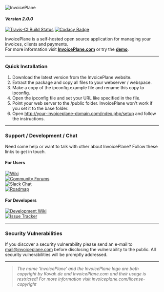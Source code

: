 ![InvoicePlane](http://invoiceplane.com/content/logo/PNG/logo_300x150.png)
#### _Version 2.0.0_

[![Travis-CI Build Status](https://travis-ci.com/InvoicePlane/InvoicePlane.svg?branch=v2.0.0)](https://travis-ci.com/InvoicePlane/InvoicePlane) [![Codacy Badge](https://api.codacy.com/project/badge/Grade/846787effdab46fa88dc8880dd3fce94)](https://www.codacy.com/app/InvoicePlane/InvoicePlane)

InvoicePlane is a self-hosted open source application for managing your invoices, clients and payments.    
For more information visit __[InvoicePlane.com](https://invoiceplane.com)__ or try the __[demo](https://demo.invoiceplane.com)__.

---

### Quick Installation

1. Download the latest version from the InvoicePlane website.
2. Extract the package and copy all files to your webserver / webspace.
3. Make a copy of the ipconfig.example file and rename this copy to ipconfig.
4. Open the ipconfig file and set your URL like specified in the file.
5. Point your web server to the /public folder. InvoicePlane won't work if you set it to the base folder.
6. Open http://your-invoiceplane-domain.com/index.php/setup and follow the instructions.

---

### Support / Development / Chat

Need some help or want to talk with other about InvoicePlane? Follow these links to get in touch.

#### For Users

[![Wiki](https://img.shields.io/badge/Help%3A-Official%20Wiki-429ae1.svg)](https://wiki.invoiceplane.com/)  
[![Community Forums](https://img.shields.io/badge/Help%3A-Community%20Forums-429ae1.svg)](https://community.invoiceplane.com/)  
[![Slack Chat](https://img.shields.io/badge/Development%3A-Slack%20Chat-429ae1.svg)](https://invoiceplane-slack.herokuapp.com/)  
[![Roadmap](https://img.shields.io/badge/Development%3A-Roadmap-429ae1.svg)](https://go.invoiceplane.com/roadmapv1)  

#### For Developers

[![Development Wiki](https://img.shields.io/badge/Development%3A-Wiki-429ae1.svg)](https://devwiki.invoiceplane.com/)  
[![Issue Tracker](https://img.shields.io/badge/Development%3A-Issue%20Tracker-429ae1.svg)](https://development.invoiceplane.com/)  

---

### Security Vulnerabilities

If you discover a security vulnerability please send an e-mail to mail@invoiceplane.com before disclosing the vulnerability to the public.
All security vulnerabilities will be promptly addressed.

---

> _The name 'InvoicePlane' and the InvoicePlane logo are both copyright by Kovah.de and InvoicePlane.com
and their usage is restricted! For more information visit invoiceplane.com/license-copyright_
